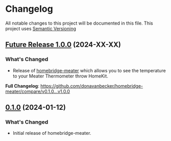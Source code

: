 # Changelog

All notable changes to this project will be documented in this file. This project uses [Semantic Versioning](https://semver.org/)

## [Future Release 1.0.0](https://github.com/donavanbecker/homebridge-meater/releases/tag/v1.0.0) (2024-XX-XX)

### What's Changed

- Release of [homebridge-meater](https://github.com/donavanbecker/homebridge-meater) which allows you to see the temperature to your Meater Thermometer throw HomeKit.

**Full Changelog**: https://github.com/donavanbecker/homebridge-meater/compare/v0.1.0...v1.0.0

## [0.1.0](https://github.com/donavanbecker/homebridge-meater/releases/tag/v0.1.0) (2024-01-12)

### What's Changed

- Initial release of homebridge-meater.
